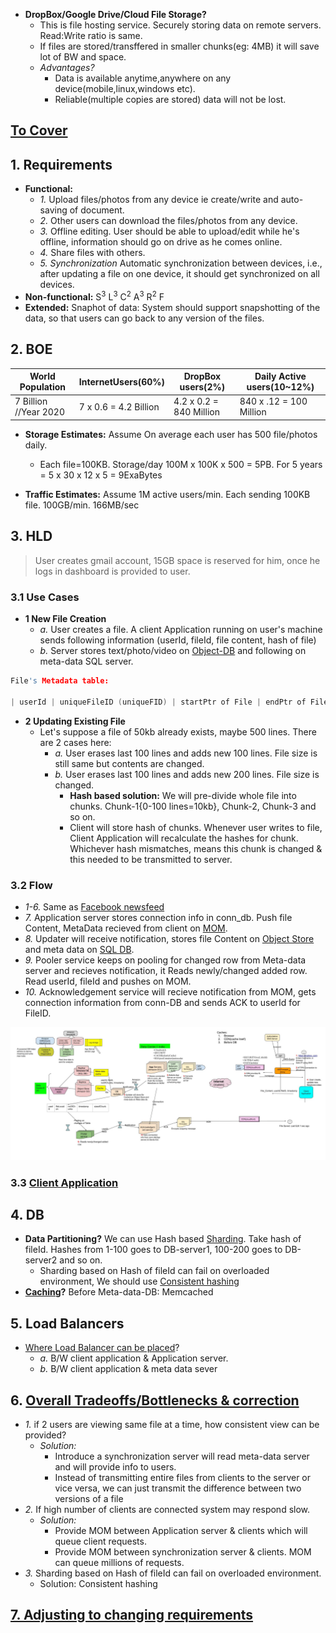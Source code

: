 - **DropBox/Google Drive/Cloud File Storage?**
  - This is file hosting service. Securely storing data on remote servers. Read:Write ratio is same.
  - If files are stored/transffered in smaller chunks(eg: 4MB) it will save lot of BW and space.
  - *Advantages?* 
    - Data is available anytime,anywhere on any device(mobile,linux,windows etc).
    - Reliable(multiple copies are stored) data will not be lost.

## [To Cover](/System-Design/Scalable)

## 1. Requirements
- **Functional:**
  - *1.* Upload files/photos from any device ie create/write and auto-saving of document.
  - *2.* Other users can download the files/photos from any device.
  - *3.* Offline editing. User should be able to upload/edit while he's offline, information should go on drive as he comes online.
  - *4.* Share files with others.
  - *5. Synchronization* Automatic synchronization between devices, i.e., after updating a file on one device, it should get synchronized on all devices.
- **Non-functional:** S<sup>3</sup> L<sup>3</sup> C<sup>2</sup> A<sup>3</sup> R<sup>2</sup> F
- **Extended:** Snaphot of data: System should support snapshotting of the data, so that users can go back to any version of the files.

## 2. BOE

|World Population|InternetUsers(60%)|DropBox users(2%)|Daily Active users(10~12%)|
|---|---|---|---|
|7 Billion //Year 2020|7 x 0.6 = 4.2 Billion|4.2 x 0.2 = 840 Million |840 x .12 = 100 Million|

- **Storage Estimates:** Assume On average each user has 500 file/photos daily. 
  - Each file=100KB. Storage/day 100M x 100K x 500 = 5PB. For 5 years = 5 x 30 x 12 x 5 = 9ExaBytes

- **Traffic Estimates:** Assume 1M active users/min. Each sending 100KB file. 100GB/min. 166MB/sec

## 3. HLD
> User creates gmail account, 15GB space is reserved for him, once he logs in dashboard is provided to user.

### 3.1 Use Cases
- **1 New File Creation**
  - *a.* User creates a file. A client Application running on user's machine sends following information (userId, fileId, file content, hash of file)
  - *b.* Server stores text/photo/video on [Object-DB]() and following on meta-data SQL server.
```c
File's Metadata table:
   
| userId | uniqueFileID (uniqueFID) | startPtr of File | endPtr of File | sha3HashOfFile | ActualFileLocation (PtrOnDB) | Directory structure | Shared-With |
```

- **2 Updating Existing File**
  - Let's suppose a file of 50kb already exists, maybe 500 lines. There are 2 cases here:
    - *a.* User erases last 100 lines and adds new 100 lines. File size is still same but contents are changed.
    - *b.* User erases last 100 lines and adds new 200 lines. File size is changed.
      - **Hash based solution:** We will pre-divide whole file into chunks. Chunk-1{0-100 lines=10kb}, Chunk-2, Chunk-3 and so on.
      - Client will store hash of chunks. Whenever user writes to file, Client Application will recalculate the hashes for chunk. Whichever hash mismatches, means this chunk is changed & this needed to be transmitted to server.

### 3.2 Flow
- *1-6.* Same as [Facebook newsfeed]()
- *7.* Application server stores connection info in conn_db. Push file Content, MetaData recieved from client on [MOM]().
- *8.* Updater will receive notification, stores file Content on [Object Store]() and meta data on [SQL DB]().
- *9.* Pooler service keeps on pooling for changed row from Meta-data server and recieves notification, it Reads newly/changed added row. Read userId, fileId and pushes on MOM.
- *10.* Acknowledgement service will recieve notification from MOM, gets connection information from conn-DB and sends ACK to userId for FileID.

<img src=Dropbox.jpg width=1000 />

### 3.3 [Client Application](Client_Application)

## 4. DB
- **Data Partitioning?** We can use Hash based [Sharding](/System-Design/Concepts/Databases/Database_Scaling). Take hash of fileId. Hashes from 1-100 goes to DB-server1, 100-200 goes to DB-server2 and so on.
  - Sharding based on Hash of fileId can fail on overloaded environment, We should use [Consistent hashing](/System-Design/Concepts/Hashing)
- **[Caching](/System-Design/Concepts/Cache)?** Before Meta-data-DB: Memcached

## 5. Load Balancers
- [Where Load Balancer can be placed](/System-Design/Concepts/Load_Balancer)? 
  - *a.* B/W client application & Application server. 
  - *b.* B/W client application & meta data sever

## 6. [Overall Tradeoffs/Bottlenecks & correction](/System-Design/Concepts/Bottlenecks_of_Distributed_Systems/Bottlenecks.md)
- *1.* if 2 users are viewing same file at a time, how consistent view can be provided?
  - *Solution:* 
    - Introduce a synchronization server will read meta-data server and will provide info to users.
    - Instead of transmitting entire files from clients to the server or vice versa, we can just transmit the difference between two versions of a file
- *2.* If high number of clients are connected system may respond slow.
  - *Solution:*
    - Provide MOM between Application server & clients which will queue client requests.
    - Provide MOM between synchronization server & clients. MOM can queue millions of requests.
- *3.* Sharding based on Hash of fileId can fail on overloaded environment.
  - Solution: Consistent hashing

## [7. Adjusting to changing requirements](/System-Design/Concepts/Changing_Requirements/README.md)
